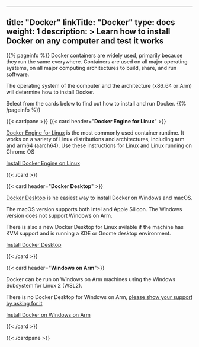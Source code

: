 
---
title: "Docker"
linkTitle: "Docker"
type: docs
weight: 1
description: >
    Learn how to install Docker on any computer and test it works
---

{{% pageinfo %}}
Docker containers are widely used, primarily because they run the same everywhere. Containers are used on all major operating systems, on all major computing architectures to build, share, and run software. 

The operating system of the computer and the architecture (x86_64 or Arm) will determine how to install Docker.

Select from the cards below to find out how to install and run Docker. 
{{% /pageinfo %}}

{{< cardpane >}}
{{< card header="**Docker Engine for Linux**" >}}

[Docker Engine for Linux](https://www.docker.com/products/container-runtime) is the most commonly used container runtime. It works on a variety of Linux distributions and architectures, including arm and arm64 (aarch64). Use these instructions for Linux and Linux running on Chrome OS

[Install Docker Engine on Linux](docker-engine)

{{< /card >}}

{{< card header="**Docker Desktop**" >}}

[Docker Desktop](https://www.docker.com/products/docker-desktop/) is he easiest way to install Docker on Windows and macOS.

The macOS version supports both Intel and Apple Silicon. The Windows version does not support Windows on Arm. 

There is also a new Docker Desktop for Linux avilable if the machine has KVM support and is running a KDE or Gnome desktop environment.

[Install Docker Desktop](docker-desktop)

{{< /card >}}

{{< card header="**Windows on Arm**">}}

Docker can be run on Windows on Arm machines using the Windows Subsystem for Linux 2 (WSL2). 

There is no Docker Desktop for Windows on Arm, [please show your support by asking for it](https://github.com/docker/roadmap/issues/91)

[Install Docker on Windows on Arm ](docker-woa)

{{< /card >}}

{{< /cardpane >}}


